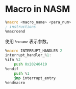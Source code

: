 # Macro in NASM

```asm
%macro <macro_name> <para_num>
; instructions
%macroend
```

使用 `%<num>` 表示参数。

```asm
%macro INTERRUPT_HANDLER 2
interrupt_handler_%1:
%ifn %2
	push 0x20240419
%endif
	push %1
	jmp interrupt_entry
%endmacro
```
